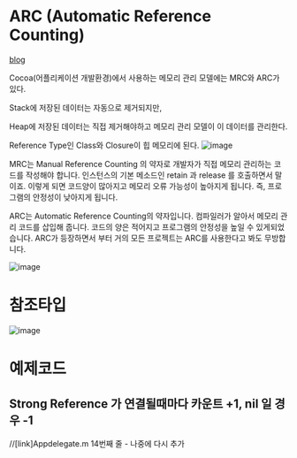 # ARC (Automatic Reference Counting)

[blog](https://jinshine.github.io/2018/07/08/iOS/ARC(Automatic%20Reference%20Counting)/)

Cocoa(어플리케이션 개발환경)에서 사용하는 메모리 관리 모델에는 MRC와 ARC가 있다.

Stack에 저장된 데이터는 자동으로 제거되지만,

Heap에 저장된 데이터는 직접 제거해야하고 메모리 관리 모델이 이 데이터를 관리한다.

Reference Type인 Class와 Closure이 힙 메모리에 된다.
![image](/uploads/eb5b90168256295aee09115beb60e7ae/image.png)

MRC는 Manual Reference Counting 의 약자로 개발자가 직접 메모리 관리하는 코드를 작성해야 합니다. 인스턴스의 기본 메소드인 retain 과 release 를 호출하면서 말이죠. 이렇게 되면 코드양이 많아지고 메모리 오류 가능성이 높아지게 됩니다. 즉, 프로그램의 안정성이 낮아지게 됩니다.

ARC는 Automatic Reference Counting의 약자입니다. 컴파일러가 알아서 메모리 관리 코드를 삽입해 줍니다. 코드의 양은 적어지고 프로그램의 안정성을 높일 수 있게되었습니다. ARC가 등장하면서 부터 거의 모든 프로젝트는 ARC를 사용한다고 봐도 무방합니다.

![image](/uploads/88d0c2b4b4cf574c1176bbfb0ab4269c/image.png)

# 참조타입
![image](/uploads/741ea53f15ff48861ca5cf9059a748f6/image.png)

# 예제코드

## Strong Reference 가 연결될때마다 카운트 +1, nil 일 경우 -1
//[link]Appdelegate.m 14번째 줄 - 나중에 다시 추가